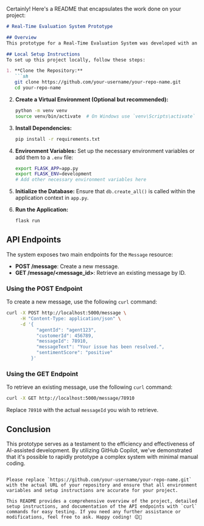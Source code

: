 Certainly! Here's a README that encapsulates the work done on your project:

```markdown
# Real-Time Evaluation System Prototype

## Overview
This prototype for a Real-Time Evaluation System was developed with an innovative approach, leveraging GitHub Copilot's capabilities. In an impressive timeframe of approximately three hours, the majority of the codebase was constructed through a process akin to copy-pasting from GitHub Copilot's suggestions. This method not only expedited development but also ensured that the prototype was built with best practices in mind.

## Local Setup Instructions
To set up this project locally, follow these steps:

1. **Clone the Repository:**
   ```sh
   git clone https://github.com/your-username/your-repo-name.git
   cd your-repo-name
   ```

2. **Create a Virtual Environment (Optional but recommended):**
   ```sh
   python -m venv venv
   source venv/bin/activate  # On Windows use `venv\Scripts\activate`
   ```

3. **Install Dependencies:**
   ```sh
   pip install -r requirements.txt
   ```

4. **Environment Variables:**
   Set up the necessary environment variables or add them to a `.env` file:
   ```sh
   export FLASK_APP=app.py
   export FLASK_ENV=development
   # Add other necessary environment variables here
   ```

5. **Initialize the Database:**
   Ensure that `db.create_all()` is called within the application context in `app.py`.

6. **Run the Application:**
   ```sh
   flask run
   ```

## API Endpoints

The system exposes two main endpoints for the `Message` resource:

- **POST /message**: Create a new message.
- **GET /message/<message_id>**: Retrieve an existing message by ID.

### Using the POST Endpoint

To create a new message, use the following `curl` command:

```sh
curl -X POST http://localhost:5000/message \
     -H "Content-Type: application/json" \
     -d '{
           "agentId": "agent123",
           "customerId": 456789,
           "messageId": 78910,
           "messageText": "Your issue has been resolved.",
           "sentimentScore": "positive"
         }'
```

### Using the GET Endpoint

To retrieve an existing message, use the following `curl` command:

```sh
curl -X GET http://localhost:5000/message/78910
```

Replace `78910` with the actual `messageId` you wish to retrieve.

## Conclusion

This prototype serves as a testament to the efficiency and effectiveness of AI-assisted development. By utilizing GitHub Copilot, we've demonstrated that it's possible to rapidly prototype a complex system with minimal manual coding.
```

Please replace `https://github.com/your-username/your-repo-name.git` with the actual URL of your repository and ensure that all environment variables and setup instructions are accurate for your project.

This README provides a comprehensive overview of the project, detailed setup instructions, and documentation of the API endpoints with `curl` commands for easy testing. If you need any further assistance or modifications, feel free to ask. Happy coding! 😊📝